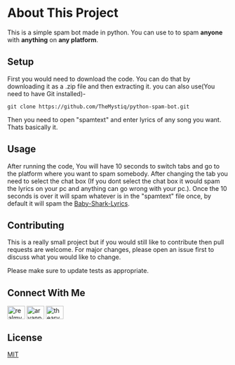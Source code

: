 # About This Project

This is a simple spam bot made in python. You can use to to spam **anyone** with **anything** on **any platform**.

## Setup

First you would need to download the code. You can do that by downloading it as a .zip file and then extracting it.
you can also use(You need to have Git installed)-
```
git clone https://github.com/TheMystiq/python-spam-bot.git
```

Then you need to open "spamtext" and enter lyrics of any song you want.
Thats basically it.

## Usage

After running the code, You will have 10 seconds to switch tabs and go to the platform where you want to spam somebody. After changing the tab you need to select the chat box (If you dont select the chat box it would spam the lyrics on your pc and anything can go wrong with your pc.). Once the 10 seconds is over it will spam whatever is in the "spamtext" file once, by default it will spam the [Baby-Shark-Lyrics](https://genius.com/Pinkfong-baby-shark-lyrics).

## Contributing
This is a really small project but if you would still like to contribute then pull requests are welcome. For major changes, please open an issue first to discuss what you would like to change.

Please make sure to update tests as appropriate.

## Connect With Me

<p align="left">
<a href="https://twitter.com/realmystiq" target="blank"><img align="center" src="https://raw.githubusercontent.com/rahuldkjain/github-profile-readme-generator/master/src/images/icons/Social/twitter.svg" alt="realmystiq" height="30" width="40" /></a>
<a href="https://linkedin.com/in/aryanpattanaik" target="blank"><img align="center" src="https://raw.githubusercontent.com/rahuldkjain/github-profile-readme-generator/master/src/images/icons/Social/linked-in-alt.svg" alt="aryanpattanaik" height="30" width="40" /></a>
<a href="https://instagram.com/thearyanpattanaik" target="blank"><img align="center" src="https://raw.githubusercontent.com/rahuldkjain/github-profile-readme-generator/master/src/images/icons/Social/instagram.svg" alt="thearyanpattanaik" height="30" width="40" /></a>
</p>

## License
[MIT](https://choosealicense.com/licenses/mit/)
